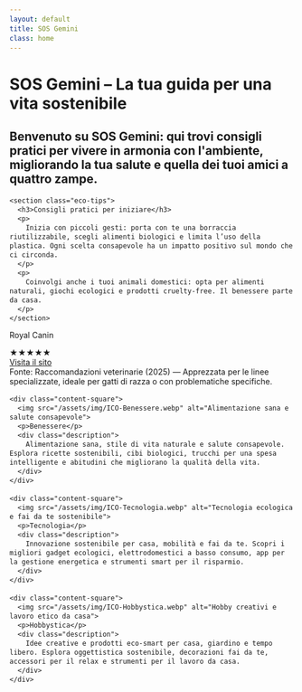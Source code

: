 ```yaml
---
layout: default
title: SOS Gemini
class: home
---
```


<div class="post-container">
  <div class="intro">
    <h1 class="main-title-centered">SOS Gemini – La tua guida per una vita sostenibile</h1>
    <h2 class="small-title">
      Benvenuto su SOS Gemini: qui trovi consigli pratici per vivere in armonia con l'ambiente, migliorando la tua salute e quella dei tuoi amici a quattro zampe.
    </h2>
  </div>

  <!-- PARAGRAFI -->
  <div class="main-content">
    
 
    <section class="eco-tips">
      <h3>Consigli pratici per iniziare</h3>
      <p>
        Inizia con piccoli gesti: porta con te una borraccia riutilizzabile, scegli alimenti biologici e limita l’uso della plastica. Ogni scelta consapevole ha un impatto positivo sul mondo che ci circonda.
      </p>
      <p>
        Coinvolgi anche i tuoi animali domestici: opta per alimenti naturali, giochi ecologici e prodotti cruelty-free. Il benessere parte da casa.
      </p>
    </section>
  </div>


  <!-- QUADRATI -->
  <div class="square-grid">
    <div class="content-square">
      <p>Royal Canin</p>
      <div class="rating-stars">★★★★★</div>
      <a class="brand-name" href="https://www.royalcanin.com/it" target="_blank" rel="noopener">Visita il sito</a>
      <div class="description">
        Fonte: Raccomandazioni veterinarie (2025) — Apprezzata per le linee specializzate, ideale per gatti di razza o con problematiche specifiche.
      </div>
    </div>

    <div class="content-square">
      <img src="/assets/img/ICO-Benessere.webp" alt="Alimentazione sana e salute consapevole">
      <p>Benessere</p>
      <div class="description">
        Alimentazione sana, stile di vita naturale e salute consapevole. Esplora ricette sostenibili, cibi biologici, trucchi per una spesa intelligente e abitudini che migliorano la qualità della vita.
      </div>
    </div>

    <div class="content-square">
      <img src="/assets/img/ICO-Tecnologia.webp" alt="Tecnologia ecologica e fai da te sostenibile">
      <p>Tecnologia</p>
      <div class="description">
        Innovazione sostenibile per casa, mobilità e fai da te. Scopri i migliori gadget ecologici, elettrodomestici a basso consumo, app per la gestione energetica e strumenti smart per il risparmio.
      </div>
    </div>

    <div class="content-square">
      <img src="/assets/img/ICO-Hobbystica.webp" alt="Hobby creativi e lavoro etico da casa">
      <p>Hobbystica</p>
      <div class="description">
        Idee creative e prodotti eco-smart per casa, giardino e tempo libero. Esplora oggettistica sostenibile, decorazioni fai da te, accessori per il relax e strumenti per il lavoro da casa.
      </div>
    </div>
  </div>
</div>
